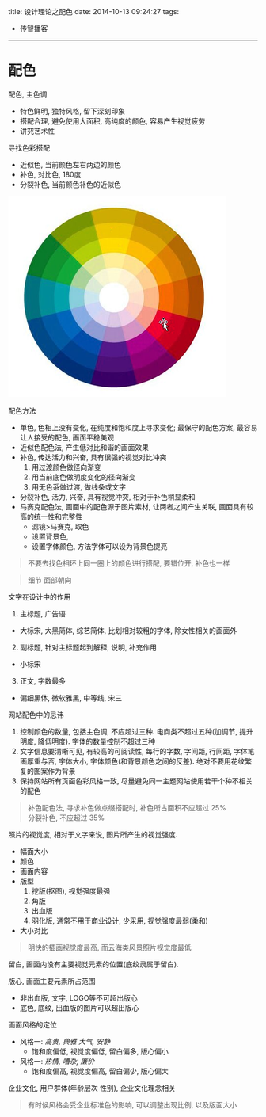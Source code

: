 title: 设计理论之配色
date: 2014-10-13 09:24:27
tags:
- 传智播客
---

# 配色 #

配色, 主色调
* 特色鲜明, 独特风格, 留下深刻印象
* 搭配合理, 避免使用大面积, 高纯度的颜色, 容易产生视觉疲劳
* 讲究艺术性

寻找色彩搭配
* 近似色, 当前颜色左右两边的颜色
* 补色, 对比色, 180度
* 分裂补色, 当前颜色补色的近似色

![色相环](/img/color_ring.png)

配色方法
* 单色, 色相上没有变化, 在纯度和饱和度上寻求变化; 最保守的配色方案,
最容易让人接受的配色, 画面平稳美观
* 近似色配色法, 产生低对比和谐的画面效果
* 补色, 传达活力和兴奋, 具有很强的视觉对比冲突
  1. 用过渡颜色做径向渐变
  2. 用当前底色做明度变化的径向渐变
  3. 用无色系做过渡, 做线条或文字
* 分裂补色, 活力, 兴奋, 具有视觉冲突, 相对于补色稍显柔和
* 马赛克配色法, 画面中的配色源于图片素材, 让两者之间产生关联, 画面具有较高的统一性和完整性
  * 滤镜>马赛克, 取色
  * 设置背景色,
  * 设置字体颜色, 方法字体可以设为背景色提亮

> 不要去找色相环上同一圈上的颜色进行搭配, 要错位开, 补色也一样

> 细节 面部朝向

文字在设计中的作用
1. 主标题, 广告语
  * 大标宋, 大黑简体, 综艺简体, 比划相对较粗的字体, 除女性相关的画面外
2. 副标题, 针对主标题起到解释, 说明, 补充作用
  * 小标宋
3. 正文, 字数最多
  * 偏细黑体, 微软雅黑, 中等线, 宋三

网站配色中的忌讳
1. 控制颜色的数量, 包括主色调, 不应超过三种. 电商类不超过五种(加调节, 提升明度, 降低明度).
字体的数量控制不超过三种
2. 文字信息要清晰可见, 有较高的可阅读性, 每行的字数, 字间距, 行间距, 字体笔画厚重与否,
字体大小, 字体颜色(和背景颜色之间的反差). 绝对不要用花纹繁复的图案作为背景
3. 保持网站所有页面色彩风格一致, 尽量避免同一主题网站使用若干个种不相关的配色


> 补色配色法, 寻求补色做点缀搭配时, 补色所占面积不应超过 25%  
> 分裂补色, 不应超过 35%

照片的视觉度, 相对于文字来说, 图片所产生的视觉强度.
* 幅面大小
* 颜色
* 画面内容
* 版型
  1. 挖版(抠图), 视觉强度最强
  2. 角版
  3. 出血版
  4. 羽化版, 通常不用于商业设计, 少采用, 视觉强度最弱(柔和)
* 大小对比

> 明快的插画视觉度最高, 而云海类风景照片视觉度最低

留白, 画面内没有主要视觉元素的位置(底纹隶属于留白).

版心, 画面主要元素所占范围
* 非出血版, 文字, LOGO等不可超出版心
* 底色, 底纹, 出血版的图片可以超出版心

画面风格的定位
* 风格一: *高贵, 典雅 大气, 安静*
  * 饱和度偏低, 视觉度偏低, 留白偏多, 版心偏小
* 风格一: *热情, 嘈杂, 廉价*
  * 饱和度偏高, 视觉度偏高, 留白偏少, 版心偏大

企业文化, 用户群体(年龄层次 性别), 企业文化理念相关

> 有时候风格会受企业标准色的影响, 可以调整出现比例, 以及版面大小

